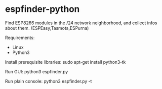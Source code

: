 # espfinder-python
Find ESP8266 modules in the /24 network neighborhood, and collect infos about them. (ESPEasy,Tasmota,ESPurna)

Requirements:
- Linux
- Python3

Install prerequisite libraries:
  sudo apt-get install python3-tk

Run GUI:
  python3 espfinder.py

Run plain console:
  python3 espfinder.py -t
